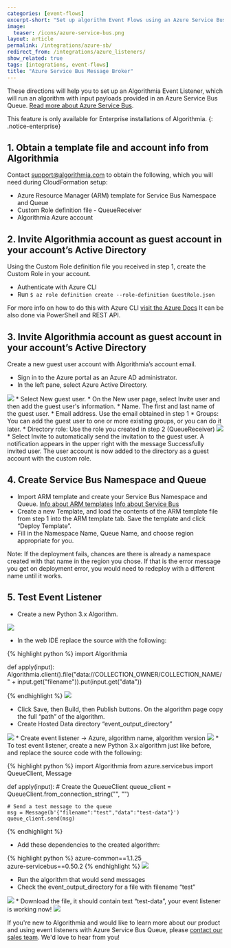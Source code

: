 ```yaml
---
categories: [event-flows]
excerpt-short: "Set up algorithm Event Flows using an Azure Service Bus message broker"
image:
  teaser: /icons/azure-service-bus.png
layout: article
permalink: /integrations/azure-sb/
redirect_from: /integrations/azure_listeners/
show_related: true
tags: [integrations, event-flows]
title: "Azure Service Bus Message Broker"
---
```


These directions will help you to set up an Algorithmia Event Listener, which will run an algorithm with input payloads provided in an Azure Service Bus Queue.
[Read more about Azure Service Bus](https://docs.microsoft.com/en-us/azure/service-bus-messaging/service-bus-dotnet-get-started-with-queues).

This feature is only available for Enterprise installations of Algorithmia. 
{: .notice-enterprise}

## 1. Obtain a template file and account info from Algorithmia

Contact [support@algorithmia.com](mailto:support@algorithmia.com) to obtain the following, which you will need during CloudFormation setup:

* Azure Resource Manager (ARM) template for Service Bus Namespace and Queue
* Custom Role definition file - QueueReceiver
* Algorithmia Azure account

## 2. Invite Algorithmia account as guest account in your account’s Active Directory

Using the Custom Role definition file you received in step 1, create the Custom Role in your account. 

* Authenticate with Azure CLI
* Run `$ az role definition create --role-definition GuestRole.json`

For more info on how to do this with Azure CLI <a href="https://docs.microsoft.com/en-us/azure/role-based-access-control/custom-roles-cli" target="_blank" rel="noopener noreferrer">visit the Azure Docs</a>
It can be also done via PowerShell and REST API.


## 3. Invite Algorithmia account as guest account in your account’s Active Directory
Create a new guest user account with Algorithmia’s account email.

* Sign in to the Azure portal as an Azure AD administrator.
* In the left pane, select Azure Active Directory.
<img src="{{site.cdnurl}}{{site.baseurl}}/images/post_images/eventlisteners/image_33.png">
* Select New guest user.
* On the New user page, select Invite user and then add the guest user's information.
  * Name. The first and last name of the guest user.
  * Email address. Use the email obtained in step 1 
  * Groups: You can add the guest user to one or more existing groups, or you can do it later.
  * Directory role: Use the role you created in step 2 (QueueReceiver)
<img src="{{site.cdnurl}}{{site.baseurl}}/images/post_images/eventlisteners/image_34.png">
  * Select Invite to automatically send the invitation to the guest user. A notification appears in the upper right with the message Successfully invited user. The user account is now added to the directory as a guest account with the custom role.

## 4. Create Service Bus Namespace and Queue 

* Import ARM template and create your Service Bus Namespace and Queue.
<a href="https://docs.microsoft.com/en-us/azure/azure-resource-manager/management/overview" target="_blank" rel="noopener noreferrer">Info about ARM templates</a>
<a href="https://docs.microsoft.com/en-us/azure/service-bus-messaging/service-bus-quickstart-portal#:~:text=In%20the%20left%20navigation%20pane,if%20the%20name%20is%20available" target="_blank" rel="noopener noreferrer">Info about Service Bus</a>
* Create a new Template, and load the contents of the ARM template file from step 1 into the ARM template tab. Save the template and click “Deploy Template”.
* Fill in the Namespace Name, Queue Name, and choose region appropriate for you. 

Note: If the deployment fails, chances are there is already a namespace created with that name in the region you chose. If that is the error message you get on deployment error, you would need to redeploy with a different name until it works.

## 5. Test Event Listener

* Create a new Python 3.x Algorithm.
<img src="{{site.cdnurl}}{{site.baseurl}}/images/post_images/eventlisteners/image_35.png">

* In the web IDE replace the source with the following:

{% highlight python %}
import Algorithmia

def apply(input):
    Algorithmia.client().file("data://COLLECTION_OWNER/COLLECTION_NAME/" + input.get("filename")).put(input.get("data"))

{% endhighlight %}
<img src="{{site.cdnurl}}{{site.baseurl}}/images/post_images/eventlisteners/image_36.png">
* Click Save, then Build, then Publish buttons. On the algorithm page copy the full “path” of the algorithm.
* Create Hosted Data directory “event_output_directory”
<img src="{{site.cdnurl}}{{site.baseurl}}/images/post_images/eventlisteners/image_37.png">
* Create event listener -> Azure, algorithm name, algorithm version
<img src="{{site.cdnurl}}{{site.baseurl}}/images/post_images/eventlisteners/image_38.png">
* To test event listener, create a new Python 3.x algorithm just like before, and replace the source code with the following:

{% highlight python %}
import Algorithmia
from azure.servicebus import QueueClient, Message

def apply(input):
    # Create the QueueClient
    queue_client = QueueClient.from_connection_string("<Connection String>", "<Queue Name>")

    # Send a test message to the queue
    msg = Message(b'{"filename":"test","data":"test-data"}')
    queue_client.send(msg)    

{% endhighlight %}

* Add these dependencies to the created algorithm:

{% highlight python %}
azure-common==1.1.25   
azure-servicebus==0.50.2
{% endhighlight %}
<img src="{{site.cdnurl}}{{site.baseurl}}/images/post_images/eventlisteners/image_39.png">
* Run the algorithm that would send messages
* Check the event_output_directory for a file with filename “test”
<img src="{{site.cdnurl}}{{site.baseurl}}/images/post_images/eventlisteners/image_40.png">
* Download the file, it should contain text “test-data”, your event listener is working now!
<img src="{{site.cdnurl}}{{site.baseurl}}/images/post_images/eventlisteners/image_41.png">

If you're new to Algorithmia and would like to learn more about our product and using event listeners with Azure Service Bus Queue, please [contact our sales team](https://info.algorithmia.com/contact-sales). We'd love to hear from you!
